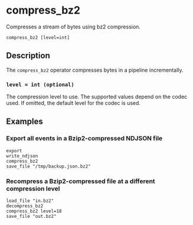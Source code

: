 # compress_bz2

Compresses a stream of bytes using bz2 compression.

```tql
compress_bz2 [level=int]
```

## Description

The `compress_bz2` operator compresses bytes in a pipeline incrementally.

### `level = int (optional)`

The compression level to use. The supported values depend on the codec used. If
omitted, the default level for the codec is used.

## Examples

### Export all events in a Bzip2-compressed NDJSON file

```tql
export
write_ndjson
compress_bz2
save_file "/tmp/backup.json.bz2"
```

### Recompress a Bzip2-compressed file at a different compression level

```tql
load_file "in.bz2"
decompress_bz2
compress_bz2 level=18
save_file "out.bz2"
```
